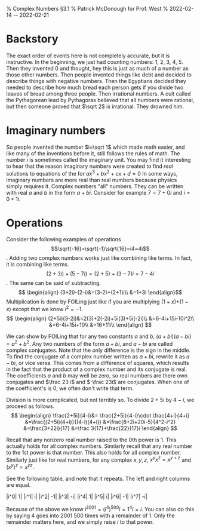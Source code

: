 % Complex Numbers §3.1
% Patrick McDonough for Prof. West
% 2022-02-14 -- 2022-02-21

# Backstory
The exact order of events here is not completely accurate, but it is instructive.
In the beginning, we just had counting numbers: 1, 2, 3, 4, 5.
Then they invented 0 and thought, hey this is just as much of a number as those other numbers.
Then people invented things like debt and decided to describe things with negative numbers.
Then the Egyptians decided they needed to describe how much bread each person gets if you divide two loaves of bread among three people.
Then irrational numbers.
A cult called the Pythagorean lead by Pythagoras believed that all numbers were rational, but then someone proved that $\sqrt 2$ is irrational.
They drowned him.

# Imaginary  numbers
So people invented the number $i=\sqrt 1$ which made math easier, and like many of the inventions before it, still follows the rules of math.
The number $i$ is sometimes called the imaginary unit.
You may find it interesting to hear that the reason imaginary numbers were created to find *real* solutions to equations of the for $ax^3+bx^2+cx+d=0$
In some ways, imaginary numbers are more real than real numbers because physics simply requires it.
Complex numbers "all" numbers.
They can be written with real $a$ and $b$ in the form $a+bi$.
Consider for example $7=7+0i$ and $i=0+1i$.

# Operations
Consider the following examples of operations 
$$\sqrt{-16}=\sqrt{-1}\sqrt{16}=i4=4i$$.
Adding two complex numbers works just like combining like terms. In fact, it is combining like terms. 
$$(2+3i)+(5-7i)= (2+5)+(3-7)i =7-4i$$.
The same can be said of subtracting. 
$$
\begin{align}
(3+2i)-(2-i)&=(3-2)+(2+1)i\\
&=1+3i
\end{align}$$
Multiplication is done by FOILing just like if you are multiplying $(1+x)$+$(1-x)$ except that we know $i^2=-1$.
$$
\begin{align}
(2+5i)(3-2i)&=2(3)+2(-2i)+5i(3)+5i(-2i)\\
&=6-4i+15i-10i^2\\
&=6-4i+15i+10\\
&=16+11i\\
\end{align}
$$

We can show by FOILing that for any two constants $a$ and $b$, $(a+bi)(a-bi)=a^2+b^2$.
Any two numbers of the form $a+bi$, and  $a-bi$ are called complex conjugates. 
Note that the only difference is the sign in the middle.
To find the conjugate of a complex number written as $a+bi$, rewrite it as $a-bi$, or vice versa.
This comes from a difference of squares, which results in the fact that the product of a complex number and its conjugate is real.
The coefficients $a$ and $b$ may well be zero, so real numbers are there own conjugates and $\frac 23 i$ and $-\frac 23i$ are conjugates.
When one of the coefficient's is $0$, we often don't write that term.

Division is more complicated, but not terribly so. To divide $2+5i$ by $4-i$, we proceed as follows.
$$
\begin{align}
\frac{2+5i}{4-i}&= \frac{2+5i}{4-i}\cdot \frac{4+i}{4+i}
&=\frac{(2+5i)(4+i)}{(4-i)(4+i)}
&=\frac{8+2i+20i-5}{4^2-i^2}
&=\frac{3+22i}{17}
&=\frac 3{17}+\frac{22}{17}i
\end{align}
$$

Recall that any nonzero real number raised to the 0th power is 1.
This actually holds for all complex numbers.
Similarly recall that any real number to the 1st power is that number.
This also holds for all complex number.
Similarly just like for real numbers, for any complex $x,y,z$, $x^yx^z=x^{y+z}$ and $(x^y)^z=x^{yz}$.

See the following table, and note that it repeats. The left and right columns are equal.

|i^0| 1|
|i^1| i|
|i^2| -1|
|i^3| -i|
|i^4| 1|
|i^5| i|
|i^6| -1|
|i^7| -i|

Because of the above we know $i^{2001}=(i^4)^{500}i=1^4i=i$.
You can also do this by saying 4 goes into 2001  500 times with a remainder of 1.
Only the remainder matters here, and we simply raise $i$ to that power.

